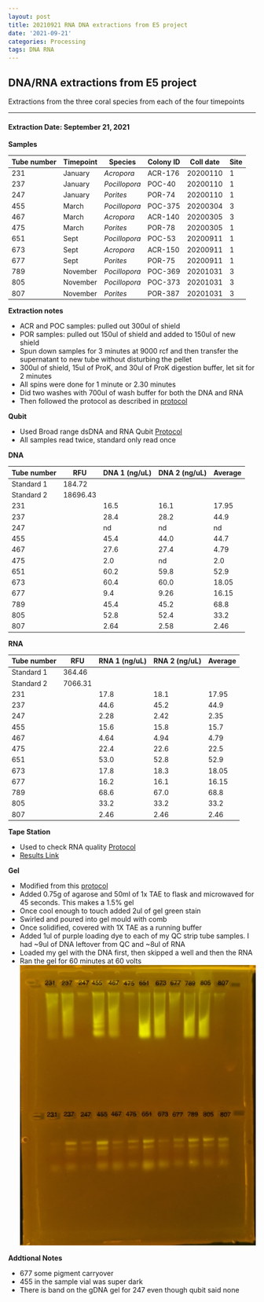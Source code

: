 ```yaml
---
layout: post
title: 20210921 RNA DNA extractions from E5 project
date: '2021-09-21'
categories: Processing
tags: DNA RNA
---
```


## DNA/RNA extractions from E5 project

Extractions from the three coral species from each of the four timepoints

---

#### Extraction Date: September 21, 2021 
**Samples**

| Tube number 	| Timepoint	   	| Species	    | Colony ID 	| Coll date		| Site       	|
|-------------	|------------	|-------------	|-------------	|-------------	|-------------	|
| 231		 	| January	 	| *Acropora*	| ACR-176      	| 20200110   	| 1				|
| 237			| January	 	| *Pocillopora*	| POC-40	    | 20200110		| 1				|
| 247		 	| January	  	| *Porites*		| POR-74     	| 20200110  	| 1				|
| 455		 	| March		 	| *Pocillopora*	| POC-375     	| 20200304   	| 3				|
| 467			| March 		| *Acropora*	| ACR-140	    | 20200305		| 3				|
| 475		 	| March	  		| *Porites*		| POR-78    	| 20200305  	| 1				|
| 651		 	| Sept		 	| *Pocillopora* | POC-53      	| 20200911   	| 1				|
| 673			| Sept	 		| *Acropora*	| ACR-150	    | 20200911		| 1				|
| 677		 	| Sept		  	| *Porites*		| POR-75     	| 20200911  	| 1				|
| 789		 	| November	 	| *Pocillopora* | POC-369   	| 20201031   	| 3				|
| 805			| November	 	| *Pocillopora*	| POC-373	    | 20201031		| 3				|
| 807		 	| November	  	| *Porites*		| POR-387    	| 20201031  	| 3				|

**Extraction notes**
 - ACR and POC samples: pulled out 300ul of shield
 - POR samples: pulled out 150ul of shield and added to 150ul of new shield 
 - Spun down samples for 3 minutes at 9000 rcf and then transfer the supernatant to new tube without disturbing the pellet
 - 300ul of shield, 15ul of ProK, and 30ul of ProK digestion buffer, let sit for 2 minutes
 - All spins were done for 1 minute or 2.30 minutes
 - Did two washes with 700ul of wash buffer for both the DNA and RNA
 - Then followed the protocol as described in [protocol](https://github.com/emmastrand/EmmaStrand_Notebook/blob/master/_posts/2019-05-31-Zymo-Duet-RNA-DNA-Extraction-Protocol.md)

**Qubit**
 - Used Broad range dsDNA and RNA Qubit [Protocol](https://meschedl.github.io/MESPutnam_Open_Lab_Notebook/Qubit-Protocol/)
 - All samples read twice, standard only read once
 
**DNA**

| Tube number 	| RFU		   	| DNA 1 (ng/uL) | DNA 2 (ng/uL) | Average     	|
|-------------	|------------	|-------------	|-------------	|-------------	|
| Standard 1  	| 184.72	 	| 		      	| 		      	|	         	|
| Standard 2 	| 18696.43	 	| 		    	| 		    	| 	        	|
| 231		 	|		     	| 16.5	     	| 16.1	     	| 17.95        	|
| 237		 	| 			   	| 28.4      	| 28.2        	| 44.9         	|
| 247		  	|		     	| nd        	| nd        	| nd        	|
| 455		 	| 			   	| 45.4        	| 44.0        	| 44.7        	|
| 467		  	|		     	| 27.6       	| 27.4         	| 4.79        	|
| 475		 	| 			   	| 2.0        	| nd        	| 2.0         	|
| 651		  	|		     	| 60.2       	| 59.8        	| 52.9        	|
| 673		 	| 			   	| 60.4        	| 60.0         	| 18.05        	|
| 677		  	|		     	| 9.4        	| 9.26         	| 16.15        	|
| 789		 	| 			   	| 45.4        	| 45.2         	| 68.8        	|
| 805		  	|		     	| 52.8        	| 52.4        	| 33.2        	|
| 807		 	| 			   	| 2.64        	| 2.58         	| 2.46        	|


**RNA**


| Tube number 	| RFU		   	| RNA 1 (ng/uL) | RNA 2 (ng/uL) | Average     	|
|-------------	|------------	|-------------	|-------------	|-------------	|
| Standard 1  	| 364.46	 	| 		      	| 		      	|	         	|
| Standard 2 	| 7066.31	 	| 		    	| 		    	| 	        	|
| 231		 	|		     	| 17.8	     	| 18.1	     	| 17.95        	|
| 237		 	| 			   	| 44.6      	| 45.2        	| 44.9         	|
| 247		  	|		     	| 2.28        	| 2.42        	| 2.35        	|
| 455		 	| 			   	| 15.6        	| 15.8        	| 15.7        	|
| 467		  	|		     	| 4.64       	| 4.94         	| 4.79        	|
| 475		 	| 			   	| 22.4        	| 22.6        	| 22.5         	|
| 651		  	|		     	| 53.0       	| 52.8        	| 52.9        	|
| 673		 	| 			   	| 17.8        	| 18.3         	| 18.05        	|
| 677		  	|		     	| 16.2        	| 16.1         	| 16.15        	|
| 789		 	| 			   	| 68.6        	| 67.0         	| 68.8        	|
| 805		  	|		     	| 33.2        	| 33.2        	| 33.2        	|
| 807		 	| 			   	| 2.46        	| 2.46         	| 2.46        	|


**Tape Station**
 - Used to check RNA quality [Protocol](https://meschedl.github.io/MESPutnam_Open_Lab_Notebook/RNA-TapeStation-Protocol/)
 - [Results Link](https://github.com/Kterpis/Putnam_Lab_Notebook/blob/3fd1cb8a1f325066dad0e6724f2a01a127019830/images/tape_station/2021-09-21%20-%2014.20.16.pdf)

**Gel**
 - Modified from this [protocol](https://meschedl.github.io/MESPutnam_Open_Lab_Notebook/Gel-Protocol/)
 - Added 0.75g of agarose and 50ml of 1x TAE to flask and microwaved for 45 seconds. This makes a 1.5% gel
 - Once cool enough to touch added 2ul of gel green stain
 - Swirled and poured into gel mould with comb
 - Once solidified, covered with 1X TAE as a running buffer
 - Added 1ul of purple loading dye to each of my QC strip tube samples. I had ~9ul of DNA leftover from QC and ~8ul of RNA
 - Loaded my gel with the DNA first, then skipped a well and then the RNA
 - Ran the gel for 60 minutes at 60 volts
 ![20210921_gel.jpg](https://github.com/Kterpis/Putnam_Lab_Notebook/blob/master/images/gels/20210921_gel.jpg?raw=true)
 
 **Addtional Notes**
  - 677 some pigment carryover
  - 455 in the sample vial was super dark
  - There is band on the gDNA gel for 247 even though qubit said none